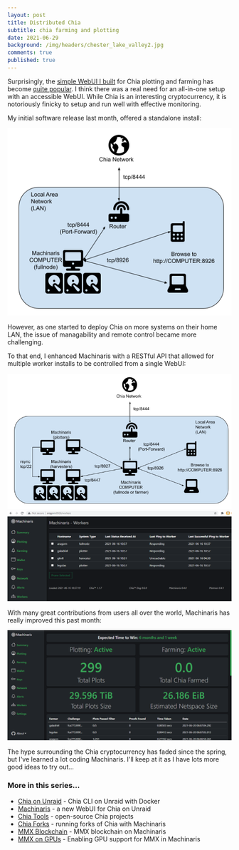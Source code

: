 ```yaml
---
layout: post
title: Distributed Chia
subtitle: chia farming and plotting
date: 2021-06-29
background: /img/headers/chester_lake_valley2.jpg
comments: true
published: true
---
```


Surprisingly, the [simple WebUI I built](https://github.com/guydavis/machinaris) for Chia plotting and farming has become [quite popular](https://forums.unraid.net/topic/108896-support-machinaris-chia-cryptocurrency-farming-plotman-plotting-unraid-webui/).  I think there was a real need for an all-in-one setup with an accessible WebUI.  While Chia is an interesting cryptocurrency, it is notoriously finicky to setup and run well with effective monitoring.

My initial software release last month, offered a standalone install:

<img src="/img/posts/machinaris_standalone.png" class="img-fluid" />

However, as one started to deploy Chia on more systems on their home LAN, the issue of managability and remote control became more challenging.  

To that end, I enhanced Machinaris with a RESTful API that allowed for multiple worker installs to be controlled from a single WebUI:

<img src="/img/posts/machinaris_workers.png" class="img-fluid" />

<img src="/img/posts/machinaris_workers_view.png" class="img-fluid" />

With many great contributions from users all over the world, Machinaris has really improved this past month:

<img src="/img/posts/machinaris_home.png" class="img-fluid" />

The hype surrounding the Chia cryptocurrency has faded since the spring, but I've learned a lot coding Machinaris.  I'll keep at it as I have lots more good ideas to try out...

### More in this series...
* [Chia on Unraid](/2021/04/30/unraid-chia-plotting-farming/) - Chia CLI on Unraid with Docker
* [Machinaris](/2021/05/21/unraid-chia-machinaris/) - a new WebUI for Chia on Unraid
* [Chia Tools](/2021/09/04/chia-tools/) - open-source Chia projects
* [Chia Forks](/2021/10/13/chia-forks/) - running forks of Chia with Machinaris
* [MMX Blockchain](/2021/12/31/mmx-blockchain/) - MMX blockchain on Machinaris
* [MMX on GPUs](/2022/02/09/mmx-gpu/) - Enabling GPU support for MMX in Machinaris